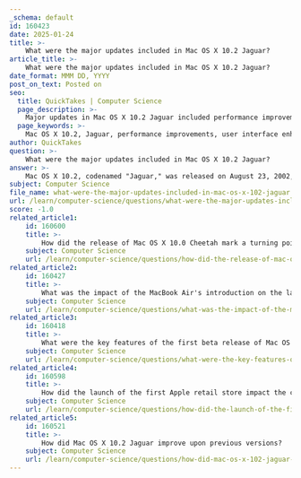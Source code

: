 ```yaml
---
_schema: default
id: 160423
date: 2025-01-24
title: >-
    What were the major updates included in Mac OS X 10.2 Jaguar?
article_title: >-
    What were the major updates included in Mac OS X 10.2 Jaguar?
date_format: MMM DD, YYYY
post_on_text: Posted on
seo:
  title: QuickTakes | Computer Science
  page_description: >-
    Major updates in Mac OS X 10.2 Jaguar included performance improvements, user interface enhancements, Quartz Extreme for graphics, new Address Book, iChat instant messaging, and a redesigned startup screen.
  page_keywords: >-
    Mac OS X 10.2, Jaguar, performance improvements, user interface enhancements, Quartz Extreme, Address Book, iChat, Apple logo, operating system updates, August 2002
author: QuickTakes
question: >-
    What were the major updates included in Mac OS X 10.2 Jaguar?
answer: >-
    Mac OS X 10.2, codenamed "Jaguar," was released on August 23, 2002, and it introduced several significant updates and features that enhanced the user experience and performance of the operating system. Here are the major updates included in Mac OS X 10.2 Jaguar:\n\n1. **Performance Improvements**: Jaguar brought substantial raw performance enhancements, making the operating system faster and more efficient.\n\n2. **User Interface Enhancements**: The update included over 150 user-interface enhancements, contributing to a sleeker and more modern look.\n\n3. **Quartz Extreme**: This feature allowed for hardware-accelerated graphics rendering, enabling compositing graphics directly on supported video cards (such as the ATI Radeon or Nvidia GeForce2 MX) with at least 16 MB of VRAM. This significantly improved the visual performance of applications.\n\n4. **Address Book**: A new system-wide repository for contact information was introduced with the Address Book application, allowing users to manage their contacts more effectively.\n\n5. **iChat**: Jaguar included an instant messaging client named iChat, which allowed users to communicate with others over the internet seamlessly.\n\n6. **Startup Screen Change**: The traditional "Happy Mac" icon that had been part of the Mac OS startup sequence for nearly 18 years was replaced with a large grey Apple logo, marking a visual shift in the startup experience.\n\nThese updates collectively made Mac OS X 10.2 Jaguar a significant release in the evolution of Apple's operating system, setting the stage for future developments in the Mac OS X line.
subject: Computer Science
file_name: what-were-the-major-updates-included-in-mac-os-x-102-jaguar.md
url: /learn/computer-science/questions/what-were-the-major-updates-included-in-mac-os-x-102-jaguar
score: -1.0
related_article1:
    id: 160600
    title: >-
        How did the release of Mac OS X 10.0 Cheetah mark a turning point for Apple's operating systems?
    subject: Computer Science
    url: /learn/computer-science/questions/how-did-the-release-of-mac-os-x-100-cheetah-mark-a-turning-point-for-apples-operating-systems
related_article2:
    id: 160427
    title: >-
        What was the impact of the MacBook Air's introduction on the laptop market?
    subject: Computer Science
    url: /learn/computer-science/questions/what-was-the-impact-of-the-macbook-airs-introduction-on-the-laptop-market
related_article3:
    id: 160418
    title: >-
        What were the key features of the first beta release of Mac OS X?
    subject: Computer Science
    url: /learn/computer-science/questions/what-were-the-key-features-of-the-first-beta-release-of-mac-os-x
related_article4:
    id: 160598
    title: >-
        How did the launch of the first Apple retail store impact the company's sales strategy?
    subject: Computer Science
    url: /learn/computer-science/questions/how-did-the-launch-of-the-first-apple-retail-store-impact-the-companys-sales-strategy
related_article5:
    id: 160521
    title: >-
        How did Mac OS X 10.2 Jaguar improve upon previous versions?
    subject: Computer Science
    url: /learn/computer-science/questions/how-did-mac-os-x-102-jaguar-improve-upon-previous-versions
---
```


&nbsp;